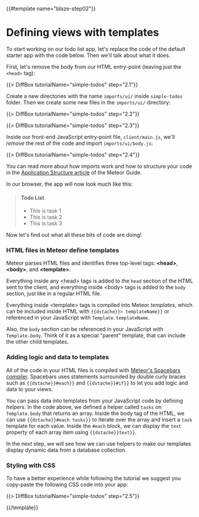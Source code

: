 {{#template name="blaze-step02"}}
# Defining views with templates

To start working on our todo list app, let's replace the code of the default starter app with the code below. Then we'll talk about what it does.

First, let's remove the body from our HTML entry-point (leaving just the `<head>` tag):

{{> DiffBox tutorialName="simple-todos" step="2.1"}}

Create a new directories with the name `imports/ui/` inside `simple-todos` folder. Then we create some new files in the `imports/ui/` directory:

{{> DiffBox tutorialName="simple-todos" step="2.2"}}

{{> DiffBox tutorialName="simple-todos" step="2.3"}}

Inside our front-end JavaScript entry-point file, `client/main.js`, we'll _remove_ the rest of the code and import `imports/ui/body.js`:

{{> DiffBox tutorialName="simple-todos" step="2.4"}}

You can read more about how imports work and how to structure your code in the [Application Structure article](http://guide.meteor.com/structure.html) of the Meteor Guide.

In our browser, the app will now look much like this:

> #### Todo List
> - This is task 1
> - This is task 2
> - This is task 3

Now let's find out what all these bits of code are doing!

### HTML files in Meteor define templates

Meteor parses HTML files and identifies three top-level tags: **&lt;head>**, **&lt;body>**, and **&lt;template>**.

Everything inside any &lt;head> tags is added to the `head` section of the HTML sent to the client, and everything inside &lt;body> tags is added to the `body` section, just like in a regular HTML file.

Everything inside &lt;template> tags is compiled into Meteor _templates_, which can be included inside HTML with `{{dstache}}> templateName}}` or referenced in your JavaScript with `Template.templateName`.

Also, the `body` section can be referenced in your JavaScript with `Template.body`. Think of it as a special "parent" template, that can include the other child templates.

### Adding logic and data to templates

All of the code in your HTML files is compiled with [Meteor's Spacebars compiler](http://blazejs.org/api/spacebars.html). Spacebars uses statements surrounded by double curly braces such as `{{dstache}}#each}}` and `{{dstache}}#if}}` to let you add logic and data to your views.

You can pass data into templates from your JavaScript code by defining _helpers_. In the code above, we defined a helper called `tasks` on `Template.body` that returns an array. Inside the body tag of the HTML, we can use `{{dstache}}#each tasks}}` to iterate over the array and insert a `task` template for each value. Inside the `#each` block, we can display the `text` property of each array item using `{{dstache}}text}}`.

In the next step, we will see how we can use helpers to make our templates display dynamic data from a database collection.

### Styling with CSS

To have a better experience while following the tutorial we suggest you copy-paste the following CSS code into your app:

{{> DiffBox tutorialName="simple-todos" step="2.5"}}

{{/template}}
